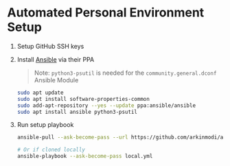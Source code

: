 # Automated Personal Environment Setup

1. Setup GitHub SSH keys
1. Install [Ansible](https://docs.ansible.com/ansible/latest/installation_guide/installation_distros.html#installing-ansible-on-ubuntu)
   via their PPA

   > Note: `python3-psutil` is needed for the `community.general.dconf` Ansible
   Module
   ```sh
   sudo apt update
   sudo apt install software-properties-common
   sudo add-apt-repository --yes --update ppa:ansible/ansible
   sudo apt install ansible python3-psutil
   ```
1. Run setup playbook

   ```sh
   ansible-pull --ask-become-pass --url https://github.com/arkinmodi/ansible-ubuntu

   # Or if cloned locally
   ansible-playbook --ask-become-pass local.yml
   ```
